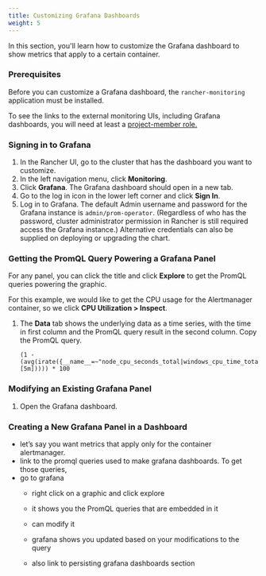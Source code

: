 ```yaml
---
title: Customizing Grafana Dashboards
weight: 5
---
```


In this section, you'll learn how to customize the Grafana dashboard to show metrics that apply to a certain container.

### Prerequisites

Before you can customize a Grafana dashboard, the `rancher-monitoring` application must be installed.

To see the links to the external monitoring UIs, including Grafana dashboards, you will need at least a [project-member role.]({{<baseurl>}}/rancher/v2.5/en/monitoring-alerting/rbac/#users-with-rancher-cluster-manager-based-permissions)

### Signing in to Grafana

1. In the Rancher UI, go to the cluster that has the dashboard you want to customize.
1. In the left navigation menu, click **Monitoring**.
1. Click **Grafana**. The Grafana dashboard should open in a new tab.
1. Go to the log in icon in the lower left corner and click **Sign In**.
1. Log in to Grafana. The default Admin username and password for the Grafana instance is `admin/prom-operator`. (Regardless of who has the password, cluster administrator permission in Rancher is still required access the Grafana instance.) Alternative credentials can also be supplied on deploying or upgrading the chart.


### Getting the PromQL Query Powering a Grafana Panel

For any panel, you can click the title and click **Explore** to get the PromQL queries powering the graphic.

For this example, we would like to get the CPU usage for the Alertmanager container, so we click **CPU Utilization > Inspect**.
1. The **Data** tab shows the underlying data as a time series, with the time in first column and the PromQL query result in the second column. Copy the PromQL query.
    
    ```
	(1 - (avg(irate({__name__=~"node_cpu_seconds_total|windows_cpu_time_total",mode="idle"}[5m])))) * 100

	```

### Modifying an Existing Grafana Panel

1. Open the Grafana dashboard. 


### Creating a New Grafana Panel in a Dashboard


- let’s say you want metrics that apply only for the container alertmanager.
- link to the promql queries used to make grafana dashboards. To get those queries, 
- go to grafana 
	- right click on a graphic and click explore
	- it shows you the PromQL queries that are embedded in it

	- can modify it
	- grafana shows you updated based on your modifications to the query

	- also link to persisting grafana dashboards section
